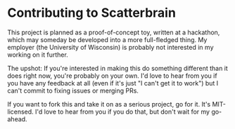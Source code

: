 # Contributing to Scatterbrain

This project is planned as a proof-of-concept toy, written at a hackathon, which may someday be developed into a more full-fledged thing. My employer (the University of Wisconsin) is probably not interested in my working on it further.

The upshot: If you're interested in making this do something different than it does right now, you're probably on your own. I'd love to hear from you if you have any feedback at all (even if it's just "I can't get it to work") but I can't commit to fixing issues or merging PRs.

If you want to fork this and take it on as a serious project, go for it. It's MIT-licensed. I'd love to hear from you if you do that, but don't wait for my go-ahead.